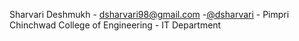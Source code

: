 Sharvari Deshmukh - dsharvari98@gmail.com -[@dsharvari](https://github.com/dsharvari98) - Pimpri Chinchwad College of Engineering - IT Department
